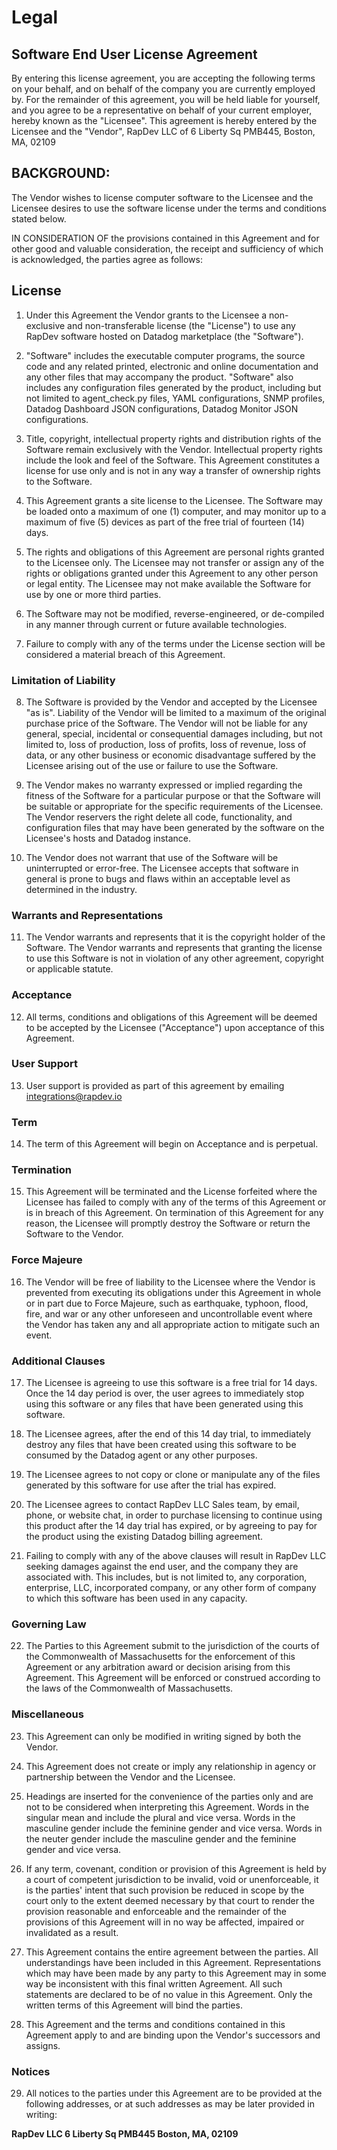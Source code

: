 
# Legal

## Software End User License Agreement

By entering this license agreement, you are accepting the following terms on your behalf, and on behalf of the company you are currently employed by. For the remainder of this agreement, you will be held liable for yourself, and you agree to be a representative on behalf of your current employer, hereby known as the "Licensee". This agreement is hereby entered by the Licensee and the "Vendor", RapDev LLC of 6 Liberty Sq PMB445, Boston, MA, 02109

## BACKGROUND:

The Vendor wishes to license computer software to the Licensee and the Licensee desires to use the software license under the terms and conditions stated below.

IN CONSIDERATION OF the provisions contained in this Agreement and for other good and valuable consideration, the receipt and sufficiency of which is acknowledged, the parties agree as follows:

## License  
    
1.  Under this Agreement the Vendor grants to the Licensee a non-exclusive and non-transferable license (the "License") to use any RapDev software hosted on Datadog marketplace (the "Software").  
    
2.  "Software" includes the executable computer programs, the source code and any related printed, electronic and online documentation and any other files that may accompany the product. "Software" also includes any configuration files generated by the product, including but not limited to agent_check.py files, YAML configurations, SNMP profiles, Datadog Dashboard JSON configurations, Datadog Monitor JSON configurations.  
    
3.  Title, copyright, intellectual property rights and distribution rights of the Software remain exclusively with the Vendor. Intellectual property rights include the look and feel of the Software. This Agreement constitutes a license for use only and is not in any way a transfer of ownership rights to the Software.  
    
4.  This Agreement grants a site license to the Licensee. The Software may be loaded onto a maximum of one (1) computer, and may monitor up to a maximum of five (5) devices as part of the free trial of fourteen (14) days.  
    
5.  The rights and obligations of this Agreement are personal rights granted to the Licensee only. The Licensee may not transfer or assign any of the rights or obligations granted under this Agreement to any other person or legal entity. The Licensee may not make available the Software for use by one or more third parties.  
    
6.  The Software may not be modified, reverse-engineered, or de-compiled in any manner through current or future available technologies.  
    
7.  Failure to comply with any of the terms under the License section will be considered a material breach of this Agreement.  
    
### Limitation of Liability  
    
8.  The Software is provided by the Vendor and accepted by the Licensee "as is". Liability of the Vendor will be limited to a maximum of the original purchase price of the Software. The Vendor will not be liable for any general, special, incidental or consequential damages including, but not limited to, loss of production, loss of profits, loss of revenue, loss of data, or any other business or economic disadvantage suffered by the Licensee arising out of the use or failure to use the Software.  
    
9.  The Vendor makes no warranty expressed or implied regarding the fitness of the Software for a particular purpose or that the Software will be suitable or appropriate for the specific requirements of the Licensee. The Vendor reservers the right delete all code, functionality, and configuration files that may have been generated by the software on the Licensee's hosts and Datadog instance.  
    
10.  The Vendor does not warrant that use of the Software will be uninterrupted or error-free. The Licensee accepts that software in general is prone to bugs and flaws within an acceptable level as determined in the industry.  
    
### Warrants and Representations  
    
11.  The Vendor warrants and represents that it is the copyright holder of the Software. The Vendor warrants and represents that granting the license to use this Software is not in violation of any other agreement, copyright or applicable statute.  
    
### Acceptance  
    
12.  All terms, conditions and obligations of this Agreement will be deemed to be accepted by the Licensee ("Acceptance") upon acceptance of this Agreement.  

### User Support  
    
13.  User support is provided as part of this agreement by emailing integrations@rapdev.io
    
### Term  
    
14.  The term of this Agreement will begin on Acceptance and is perpetual.  
    
###  Termination  
    
15.  This Agreement will be terminated and the License forfeited where the Licensee has failed to comply with any of the terms of this Agreement or is in breach of this Agreement. On termination of this Agreement for any reason, the Licensee will promptly destroy the Software or return the Software to the Vendor.  
    
### Force Majeure  
    
16.  The Vendor will be free of liability to the Licensee where the Vendor is prevented from executing its obligations under this Agreement in whole or in part due to Force Majeure, such as earthquake, typhoon, flood, fire, and war or any other unforeseen and uncontrollable event where the Vendor has taken any and all appropriate action to mitigate such an event.  
    
### Additional Clauses  
    
17.  The Licensee is agreeing to use this software is a free trial for 14 days. Once the 14 day period is over, the user agrees to immediately stop using this software or any files that have been generated using this software.  
    
18.  The  Licensee agrees, after the end of this 14 day trial, to immediately destroy any files that have been created using this software to be consumed by the Datadog agent or any other purposes.  
    
19.  The  Licensee agrees to not copy or clone or manipulate any of the files generated by this software for use after the trial has expired.  
    
20.  The  Licensee agrees to contact RapDev LLC Sales team, by email, phone, or website chat, in order to purchase licensing to continue using this product after the 14 day trial has expired, or by agreeing to pay for the product using the existing Datadog billing agreement.
    
21.  Failing to comply with any of the above clauses will result in RapDev LLC seeking damages against the end user, and the company they are associated with. This includes, but is not limited to, any corporation, enterprise, LLC, incorporated company, or any other form of company to which this software has been used in any capacity.  
    
### Governing Law  
    
22.  The Parties to this Agreement submit to the jurisdiction of the courts of the Commonwealth of Massachusetts for the enforcement of this Agreement or any arbitration award or decision arising from this Agreement. This Agreement will be enforced or construed according to the laws of the Commonwealth of Massachusetts.  
    
### Miscellaneous  
    
23.  This Agreement can only be modified in writing signed by both the Vendor.  
    
24.  This Agreement does not create or imply any relationship in agency or partnership between the Vendor and the Licensee.  
    
25.  Headings are inserted for the convenience of the parties only and are not to be considered when interpreting this Agreement. Words in the singular mean and include the plural and vice versa. Words in the masculine gender include the feminine gender and vice versa. Words in the neuter gender include the masculine gender and the feminine gender and vice versa.  
    
26.  If any term, covenant, condition or provision of this Agreement is held by a court of competent jurisdiction to be invalid, void or unenforceable, it is the parties' intent that such provision be reduced in scope by the court only to the extent deemed necessary by that court to render the provision reasonable and enforceable and the remainder of the provisions of this Agreement will in no way be affected, impaired or invalidated as a result.  
    
27.  This Agreement contains the entire agreement between the parties. All understandings have been included in this Agreement. Representations which may have been made by any party to this Agreement may in some way be inconsistent with this final written Agreement. All such statements are declared to be of no value in this Agreement. Only the written terms of this Agreement will bind the parties.  
    
28.  This Agreement and the terms and conditions contained in this Agreement apply to and are binding upon the Vendor's successors and assigns.  
    
### Notices  
    
29.  All notices to the parties under this Agreement are to be provided at the following addresses, or at such addresses as may be later provided in writing:  

**RapDev LLC 
    6 Liberty Sq PMB445 
    Boston, MA, 02109**
